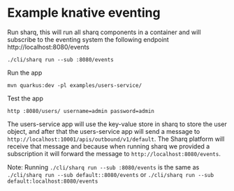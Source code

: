 # Example knative eventing

Run sharq, this will run all sharq components in a container and will subscribe to the eventing system the following endpoint http://localhost:8080/events
```
./cli/sharq run --sub :8080/events
```

Run the app 
```
mvn quarkus:dev -pl examples/users-service/
```

Test the app
```
http :8080/users/ username=admin password=admin
```

The users-service app will use the key-value store in sharq to store the user object, and after that the users-service app
will send a message to `http://localhost:10001/apis/outbound/v1/default`. The Sharq platform will receive that message and because when running sharq we provided a subscription it will forward the message to
`http://localhost:8080/events`.

Note: Running `./cli/sharq run --sub :8080/events` is the same as `./cli/sharq run --sub default::8080/events` or `./cli/sharq run --sub default:localhost:8080/events`